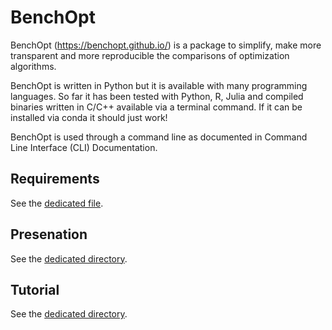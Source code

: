 # BenchOpt

BenchOpt (https://benchopt.github.io/) is a package to simplify, make more transparent and more reproducible the comparisons of optimization algorithms.

BenchOpt is written in Python but it is available with many programming languages. So far it has been tested with Python, R, Julia and compiled binaries written in C/C++ available via a terminal command. If it can be installed via conda it should just work!

BenchOpt is used through a command line as documented in Command Line Interface (CLI) Documentation.

## Requirements

See the [dedicated file](./requirements.md).

## Presenation

See the [dedicated directory](./presentation).

## Tutorial

See the [dedicated directory](./tutorial).